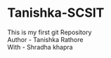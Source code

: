 # Tanishka-SCSIT
This is my first git Repository
<br>
Author - Tanishka Rathore
<br>
With - Shradha khapra
